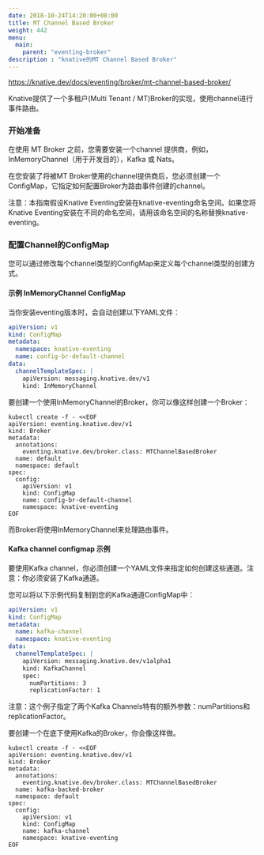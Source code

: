 ```yaml
---
date: 2018-10-24T14:20:00+08:00
title: MT Channel Based Broker
weight: 442
menu:
  main:
    parent: "eventing-broker"
description : "knative的MT Channel Based Broker"
---
```


https://knative.dev/docs/eventing/broker/mt-channel-based-broker/

Knative提供了一个多租户(Multi Tenant / MT)Broker的实现，使用channel进行事件路由。

### 开始准备

在使用 MT Broker 之前，您需要安装一个channel 提供商，例如，InMemoryChannel（用于开发目的），Kafka 或 Nats。

在您安装了将被MT Broker使用的channel提供商后，您必须创建一个ConfigMap，它指定如何配置Broker为路由事件创建的channel。

注意：本指南假设Knative Eventing安装在knative-eventing命名空间。如果您将Knative Eventing安装在不同的命名空间，请用该命名空间的名称替换knative-eventing。

### 配置Channel的ConfigMap

您可以通过修改每个channel类型的ConfigMap来定义每个channel类型的创建方式。

#### 示例 InMemoryChannel ConfigMap

当你安装eventing版本时，会自动创建以下YAML文件：

```yaml
apiVersion: v1
kind: ConfigMap
metadata:
  namespace: knative-eventing
  name: config-br-default-channel
data:
  channelTemplateSpec: |
    apiVersion: messaging.knative.dev/v1
    kind: InMemoryChannel
```

要创建一个使用InMemoryChannel的Broker，你可以像这样创建一个Broker：

```shell
kubectl create -f - <<EOF
apiVersion: eventing.knative.dev/v1
kind: Broker
metadata:
  annotations:
    eventing.knative.dev/broker.class: MTChannelBasedBroker
  name: default
  namespace: default
spec:
  config:
    apiVersion: v1
    kind: ConfigMap
    name: config-br-default-channel
    namespace: knative-eventing
EOF
```

而Broker将使用InMemoryChannel来处理路由事件。

#### Kafka channel configmap 示例

要使用Kafka channel，你必须创建一个YAML文件来指定如何创建这些通道。注意：你必须安装了Kafka通道。

您可以将以下示例代码复制到您的Kafka通道ConfigMap中：

```yaml
apiVersion: v1
kind: ConfigMap
metadata:
  name: kafka-channel
  namespace: knative-eventing
data:
  channelTemplateSpec: |
    apiVersion: messaging.knative.dev/v1alpha1
    kind: KafkaChannel
    spec:
      numPartitions: 3
      replicationFactor: 1
```

注意：这个例子指定了两个Kafka Channels特有的额外参数：numPartitions和 replicationFactor。

要创建一个在底下使用Kafka的Broker，你会像这样做。

```shell
kubectl create -f - <<EOF
apiVersion: eventing.knative.dev/v1
kind: Broker
metadata:
  annotations:
    eventing.knative.dev/broker.class: MTChannelBasedBroker
  name: kafka-backed-broker
  namespace: default
spec:
  config:
    apiVersion: v1
    kind: ConfigMap
    name: kafka-channel
    namespace: knative-eventing
EOF
```